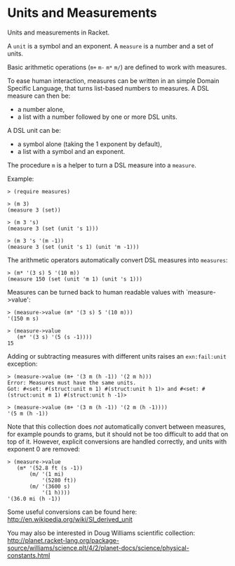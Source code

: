 Units and Measurements
======================

Units and measurements in Racket.

A `unit` is a symbol and an exponent.
A `measure` is a number and a set of units.

Basic arithmetic operations (`m+` `m-` `m*` `m/`) are defined to work with measures.

To ease human interaction, measures can be written in an simple Domain Specific Language, that turns list-based numbers to measures.
A DSL measure can then be:
* a number alone,
* a list with a number followed by one or more DSL units.

A DSL unit can be:
* a symbol alone (taking the 1 exponent by default),
* a list with a symbol and an exponent.

The procedure `m` is a helper to turn a DSL measure into a `measure`.

Example:
```racket
> (require measures)

> (m 3)
(measure 3 (set))

> (m 3 's)
(measure 3 (set (unit 's 1)))

> (m 3 's '(m -1))
(measure 3 (set (unit 's 1) (unit 'm -1)))
```
The arithmetic operators automatically convert DSL measures into `measures`:
```racket
> (m* '(3 s) 5 '(10 m))
(measure 150 (set (unit 'm 1) (unit 's 1)))
```
Measures can be turned back to human readable values with `measure->value':
```racket
> (measure->value (m* '(3 s) 5 '(10 m)))
'(150 m s)

> (measure->value
   (m* '(3 s) '(5 (s -1))))
15
```

Adding or subtracting measures with different units raises an `exn:fail:unit` exception:
```racket
> (measure->value (m+ '(3 m (h -1)) '(2 m h)))
Error: Measures must have the same units.
Got: #<set: #(struct:unit m 1) #(struct:unit h 1)> and #<set: #(struct:unit m 1) #(struct:unit h -1)>

> (measure->value (m+ '(3 m (h -1)) '(2 m (h -1))))
'(5 m (h -1))
```

Note that this collection does _not_ automatically convert between measures,
for example pounds to grams, but it should not be too difficult to add that
on top of it.
However, explicit conversions are handled correctly, and units with exponent 0 are removed:
```racket
> (measure->value
   (m* '(52.8 ft (s -1))
       (m/ '(1 mi)
           '(5280 ft))
       (m/ '(3600 s)
           '(1 h))))
'(36.0 mi (h -1))
```

Some useful conversions can be found here:
http://en.wikipedia.org/wiki/SI_derived_unit

You may also be interested in Doug Williams scientific collection:
http://planet.racket-lang.org/package-source/williams/science.plt/4/2/planet-docs/science/physical-constants.html

